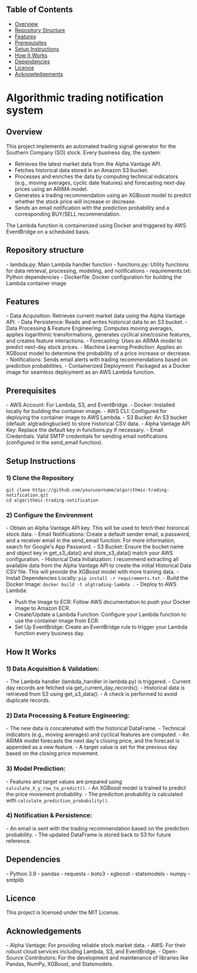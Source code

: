 <h2>Table of Contents</h2>
<ul>
  <li><a href="#overview">Overview</a></li>
  <li><a href="#repository-structure">Repository Structure</a></li>
  <li><a href="#features">Features</a></li>
  <li><a href="#prerequisites">Prerequisites</a></li>
  <li><a href="#setup-instructions">Setup Instructions</a></li>
  <li><a href="#how-it-works">How It Works</a></li>
  <li><a href="#dependencies">Dependencies</a></li>
  <li><a href="#licence">Licence</a></li>
  <li><a href="#acknowledgements">Acknowledgements</a></li>
</ul>


<h1>Algorithmic trading notification system</h1> 

<h2>Overview</h2>

This project implements an automated trading signal generator for the Southern Company (SO) stock. Every business day, the system:
- Retrieves the latest market data from the Alpha Vantage API.
- Fetches historical data stored in an Amazon S3 bucket.
- Processes and enriches the data by computing technical indicators (e.g., moving averages, cyclic date features) and forecasting next-day prices using an ARIMA model.
- Generates a trading recommendation using an XGBoost model to predict whether the stock price will increase or decrease.
- Sends an email notification with the prediction probability and a corresponding BUY/SELL recommendation.

The Lambda function is containerized using Docker and triggered by AWS EventBridge on a scheduled basis.

<h2>Repository structure</h2>
- lambda.py:        Main Lambda handler function
- functions.py:     Utility functions for data retrieval, processing, modeling, and notifications
- requirements.txt: Python dependencies
- Dockerfile:       Docker configuration for building the Lambda container image</code></pre>

<h2>Features</h2> 
- Data Acquisition: Retrieves current market data using the Alpha Vantage API.
- Data Persistence: Reads and writes historical data to an S3 bucket.
- Data Processing & Feature Engineering: Computes moving averages, applies logarithmic transformations, generates cyclical sine/cosine features, and creates feature interactions.
- Forecasting: Uses an ARIMA model to predict next-day stock prices.
- Machine Learning Prediction: Applies an XGBoost model to determine the probability of a price increase or decrease.
- Notifications: Sends email alerts with trading recommendations based on prediction probabilities.
- Containerized Deployment: Packaged as a Docker image for seamless deployment as an AWS Lambda function.

<h2>Prerequisites</h2> 
- AWS Account: For Lambda, S3, and EventBridge.
- Docker: Installed locally for building the container image.
- AWS CLI: Configured for deploying the container image to AWS Lambda.
- S3 Bucket: An S3 bucket (default: algtradingbucket) to store historical CSV data.
- Alpha Vantage API Key: Replace the default key in functions.py if necessary.
- Email Credentials: Valid SMTP credentials for sending email notifications (configured in the send_email function).

<h2>Setup Instructions</h2>
<h3>1) Clone the Repository</h3>
<pre><code>git clone https://github.com/yourusername/algorithmic-trading-notification.git
cd algorithmic-trading-notification</code></pre>

<h3>2) Configure the Environment</h3>
- Obtain an Alpha Vantage API key. This will be used to fetch their historical stock data.
- Email Notifications: Create a default sender email, a password, and a receiver email in the send_email function. For more information, search for Google's App Password.
- S3 Bucket: Ensure the bucket name and object key in get_s3_data() and store_s3_data() match your AWS configuration.
- Historical Data Initialization: I recommend extracting all available data from the Alpha Vantage API to create the initial Historical Data CSV file. This will provide the XGBoost model with more training data.
- Install Dependencies Locally: <code>pip install -r requirements.txt</code>.
- Build the Docker Image: <code>docker build -t algtrading-lambda .</code>
- Deploy to AWS Lambda:
  <ul>
    <li>Push the Image to ECR: Follow AWS documentation to push your Docker image to Amazon ECR.</li>
    <li>Create/Update a Lambda Function: Configure your Lambda function to use the container image from ECR.</li>
    <li>Set Up EventBridge: Create an EventBridge rule to trigger your Lambda function every business day.</li>
  </ul>

<h2>How It Works</h2> 
<h3>1) Data Acquisition & Validation:</h3> 
- The Lambda handler (lambda_handler in lambda.py) is triggered.
- Current day records are fetched via get_current_day_records().
- Historical data is retrieved from S3 using get_s3_data().
- A check is performed to avoid duplicate records.

<h3>2) Data Processing & Feature Engineering:</h3> 
- The new data is concatenated with the historical DataFrame.
- Technical indicators (e.g., moving averages) and cyclical features are computed.
- An ARIMA model forecasts the next day's closing price, and the forecast is appended as a new feature.
- A target value is set for the previous day based on the closing price movement.

<h3>3) Model Prediction:</h3>
- Features and target values are prepared using <code>calculate_X_y_row_to_predict()</code>.
- An XGBoost model is trained to predict the price movement probability.
- The prediction probability is calculated with <code>calculate_prediction_probability()</code>.

<h3>4) Notification & Persistence:</h3> 
- An email is sent with the trading recommendation based on the prediction probability.
- The updated DataFrame is stored back to S3 for future reference.

<h2>Dependencies</h2> 
- Python 3.9
- pandas
- requests
- boto3
- xgboost
- statsmodels
- numpy
- smtplib

<h2>Licence</h2> 
This project is licensed under the MIT License.

<h2>Acknowledgements</h2> 
- Alpha Vantage: For providing reliable stock market data.
- AWS: For their robust cloud services including Lambda, S3, and EventBridge.
- Open-Source Contributors: For the development and maintenance of libraries like Pandas, NumPy, XGBoost, and Statsmodels.

